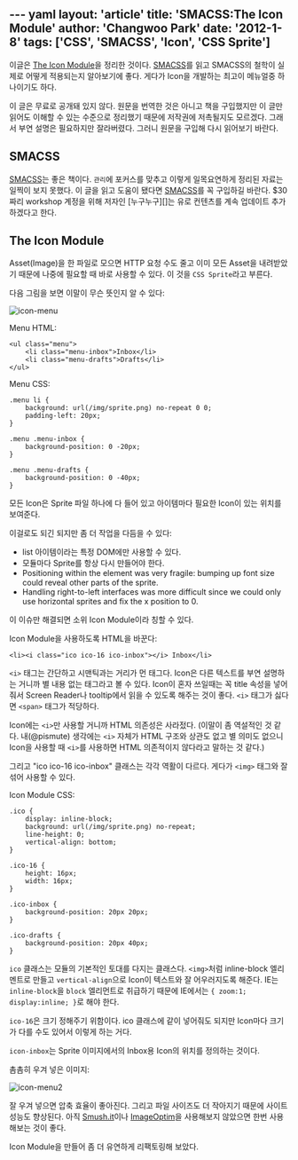 --- yaml
layout: 'article'
title: 'SMACSS:The Icon Module'
author: 'Changwoo Park'
date: '2012-1-8'
tags: ['CSS', 'SMACSS', 'Icon', 'CSS Sprite']
---

이글은 [The Icon Module][]을 정리한 것이다. [SMACSS][]를 읽고 SMACSS의 철학이 실제로 어떻게 적용되는지 알아보기에 좋다. 게다가 Icon을 개발하는 최고이 메뉴얼중 하나이기도 하다.

이 글은 무료로 공개돼 있지 않다. 원문을 번역한 것은 아니고 책을 구입했지만 이 글만 읽어도 이해할 수 있는 수준으로 정리했기 때문에 저작권에 저촉될지도 모르겠다. 그래서 부연 설명은 필요하지만 잘라버렸다. 그러니 원문을 구입해 다시 읽어보기 바란다.

## SMACSS

[SMACSS][]는 좋은 책이다. `관리`에 포커스를 맞추고 이렇게 일목요연하게 정리된 자료는 일찍이 보지 못했다. 이 글을 읽고 도움이 됐다면 [SMACSS][]를 꼭 구입하길 바란다. $30 짜리 workshop 계정을 위해 저자인 [누구누구][]는 유로 컨텐츠를 계속 업데이트 추가하겠다고 한다.

[The Icon Module]: https://smacss.com/book/icon-module
[SMACSS]: https://smacss.com/

## The Icon Module

Asset(Image)을 한 파일로 모으면 HTTP 요청 수도 줄고 이미 모든 Asset을 내려받았기 때문에 나중에 필요할 때 바로 사용할 수 있다. 이 것을 `CSS Sprite`라고 부른다.

다음 그림을 보면 이말이 무슨 뜻인지 알 수 있다:

![icon-menu](/articles/2012/smacss/icon-menu.png)

Menu HTML:

	<ul class="menu">
	    <li class="menu-inbox">Inbox</li>
	    <li class="menu-drafts">Drafts</li>
	</ul>

Menu CSS:

	.menu li {
	    background: url(/img/sprite.png) no-repeat 0 0;
	    padding-left: 20px;
	}

	.menu .menu-inbox {
	    background-position: 0 -20px;
	}

	.menu .menu-drafts {
	    background-position: 0 -40px;
	}

모든 Icon은 Sprite 파일 하나에 다 들어 있고 아이템마다 필요한 Icon이 있는 위치를 보여준다.

이걸로도 되긴 되지만 좀 더 작업을 다듬을 수 있다:

 * list 아이템이라는 특정 DOM에만 사용할 수 있다.
 * 모듈마다 Sprite를 항상 다시 만들어야 한다.
 * Positioning within the element was very fragile: bumping up font size could reveal other parts of the sprite.
 * Handling right-to-left interfaces was more difficult since we could only use horizontal sprites and fix the x position to 0.

이 이슈만 해결되면 소위 Icon Module이라 칭할 수 있다.

Icon Module을 사용하도록 HTML을 바꾼다:

	<li><i class="ico ico-16 ico-inbox"></i> Inbox</li>

`<i>` 태그는 간단하고 시맨틱과는 거리가 먼 태그다. Icon은 다른 텍스트를 부연 설명하는  거니까 별 내용 없는 태그라고 볼 수 있다. Icon이 혼자 쓰일때는 꼭 title 속성을 넣어줘서 Screen Reader나 tooltip에서 읽을 수 있도록 해주는 것이 좋다. `<i>` 태그가 싫다면 `<span>` 태그가 적당하다.

Icon에는 `<i>`만 사용할 거니까 HTML 의존성은 사라젔다. (이말이 좀 역설적인 것 같다. 내(@pismute) 생각에는 `<i>` 자체가 HTML 구조와 상관도 없고 별 의미도 없으니 Icon을 사용할 때 `<i>`를 사용하면 HTML 의존적이지 않다라고 말하는 것 같다.)

그리고 "ico ico-16 ico-inbox" 클래스는 각각 역활이 다르다. 게다가 `<img>` 태그와 잘 섞어 사용할 수 있다.

Icon Module CSS:

	.ico {
	    display: inline-block;
	    background: url(/img/sprite.png) no-repeat;
	    line-height: 0;
	    vertical-align: bottom;
	}

	.ico-16 {
	    height: 16px;
	    width: 16px;
	}

	.ico-inbox {
	    background-position: 20px 20px;
	}

	.ico-drafts {
	    background-position: 20px 40px;
	}

`ico` 클래스는 모듈의 기본적인 토대를 다지는 클래스다. `<img>`처럼 inline-block 엘리멘트로 만들고 `vertical-align`으로 Icon이 텍스트와 잘 어우러지도록 해준다. IE는 `inline-block`을 `block` 엘리먼트로 취급하기 때문에 IE에서는 `{ zoom:1; display:inline; }`로 해야 한다.

`ico-16`은 크기 정해주기 위함이다. ico 클래스에 같이 넣어줘도 되지만 Icon마다 크기가 다를 수도 있어서 이렇게 하는 거다.

`icon-inbox`는 Sprite 이미지에서의 Inbox용 Icon의 위치를 정의하는 것이다.

촘촘히 우겨 넣은 이미지:

![icon-menu2](/articles/2012/smacss/icon-menu2.png)

잘 우겨 넣으면 압축 효율이 좋아진다. 그리고 파일 사이즈도 더 작아지기 때문에 사이트 성능도 향상된다. 아직 [Smush.it][]이나 [ImageOptim][]을 사용해보지 않았으면 한번 사용해보는 것이 좋다.

[Smush.it]: http://www.smushit.com/ysmush.it/
[ImageOptim]: http://imageoptim.pornel.net/

Icon Module을 만들어 좀 더 유연하게 리팩토링해 보았다. 


